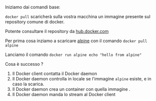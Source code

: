 Iniziamo dai comandi base:

`docker pull` scaricherà sulla vostra macchina un immagine presente sul repository comune di docker.

Potente consultare il repository da [hub.docker.com](http://hub.docker.com)

Per prima cosa inziamo a scaricare [alpine](https://it.wikipedia.org/wiki/Alpine_Linux) con il comando `docker pull alpine`

Lanciamo il comando `docker run alpine echo "hello from alpine"`

Cosa è successo ? 

1.	Il Docker client contatta il Docker daemon
2.	Il Docker daemon controlla in locale se l'immagine `alpine` esiste, e in caso la scarica.
3. Il Docker daemon crea un container con quella immagine .
4. Il Docker daemon manda lo stream al Docker client